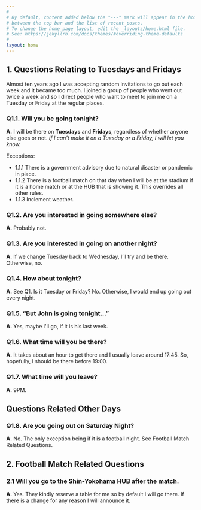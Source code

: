 ```yaml
---
#
# By default, content added below the "---" mark will appear in the home page
# between the top bar and the list of recent posts.
# To change the home page layout, edit the _layouts/home.html file.
# See: https://jekyllrb.com/docs/themes/#overriding-theme-defaults
#
layout: home
---
```


## 1. Questions Relating to Tuesdays and Fridays

Almost ten years ago I was accepting random invitations to go out each week and it became too much. I joined a group of people who went out twice a week and so I direct people who want to meet to join me on a Tuesday or Friday at the regular places.

### Q1.1. Will you be going tonight?
**A.** I will be there on **Tuesdays** and **Fridays**, regardless of whether anyone else goes or not. *If I can’t make it on a Tuesday or a Friday, I will let you know.*

Exceptions:  
* 1.1.1 There is a government advisory due to natural disaster or pandemic in place.
* 1.1.2 There is a football match on that day when I will be at the stadium if it is a home match or at the HUB that is showing it. This overrides all other rules.
* 1.1.3 Inclement weather.  

### Q1.2. Are you interested in going somewhere else?
**A.** Probably not.

### Q1.3. Are you interested in going on another night?
**A.** If we change Tuesday back to Wednesday, I’ll try and be there. Otherwise, no.

### Q1.4. How about tonight?
**A.** See Q1. Is it Tuesday or Friday? No. Otherwise, I would end up going out every night.

### Q1.5. “But John is going tonight…”
**A.** Yes, maybe I'll go, if it is his last week.

### Q1.6. What time will you be there?
**A.** It takes about an hour to get there and I usually leave around 17:45. So, hopefully, I should be there before 19:00.

### Q1.7. What time will you leave?
**A.** 9PM.

## Questions Related Other Days

### Q1.8. Are you going out on Saturday Night?
**A.** No. The only exception being if it is a football night. See Football Match Related Questions.

## 2. Football Match Related Questions

### 2.1 Will you go to the Shin-Yokohama HUB after the match.
**A.** Yes. They kindly reserve a table for me so by default I will go there. If there is a change for any reason I will announce it.
